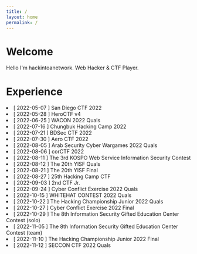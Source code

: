 ```yaml
---
title: /
layout: home
permalink: /
---
```


# Welcome

Hello I'm hackintoanetwork.
Web Hacker & CTF Player.

# Experience

<li>[ 2022-05-07 ] San Diego CTF 2022</li>
<li>[ 2022-05-28 ] HeroCTF v4</li> 
<li>[ 2022-06-25 ] WACON 2022 Quals</li>
<li>[ 2022-07-16 ] Chungbuk Hacking Camp 2022</li>
<li>[ 2022-07-21 ] BDSec CTF 2022</li>
<li>[ 2022-07-30 ] Aero CTF 2022</li>
<li>[ 2022-08-05 ] Arab Security Cyber Wargames 2022 Quals</li>
<li>[ 2022-08-06 ] corCTF 2022</li>
<li>[ 2022-08-11 ] The 3rd KOSPO Web Service Information Security Contest</li>
<li>[ 2022-08-12 ] The 20th YISF Quals</li>
<li>[ 2022-08-21 ] The 20th YISF Final</li>
<li>[ 2022-08-27 ] 25th Hacking Camp CTF</li>
<li>[ 2022-09-03 ] 2nd CTF Jr.</li>
<li>[ 2022-09-24 ] Cyber Conflict Exercise 2022 Quals</li>
<li>[ 2022-10-15 ] WHITEHAT CONTEST 2022 Quals</li>
<li>[ 2022-10-22 ] The Hacking Championship Junior 2022 Quals</li>
<li>[ 2022-10-27 ] Cyber Conflict Exercise 2022 Final</li>
<li>[ 2022-10-29 ] The 8th Information Security Gifted Education Center Contest (solo)</li>
<li>[ 2022-11-05 ] The 8th Information Security Gifted Education Center Contest (team)</li>
<li>[ 2022-11-10 ] The Hacking Championship Junior 2022 Final</li>
<li>[ 2022-11-12 ] SECCON CTF 2022 Quals</li>



